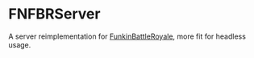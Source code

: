 # FNFBRServer

A server reimplementation for [FunkinBattleRoyale](https://github.com/XieneDev/FunkinBattleRoyale), more fit for headless usage.
